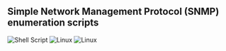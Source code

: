 ## Simple Network Management Protocol (SNMP) enumeration scripts
![Shell Script](https://img.shields.io/badge/shell_script-%23121011.svg?style=for-the-badge&logo=gnu-bash&logoColor=white) ![Linux](https://img.shields.io/badge/Linux-FCC624?style=for-the-badge&logo=linux&logoColor=black) ![Linux](https://img.shields.io/badge/Linux-FCC624?style=for-the-badge&logo=linux&logoColor=black)

